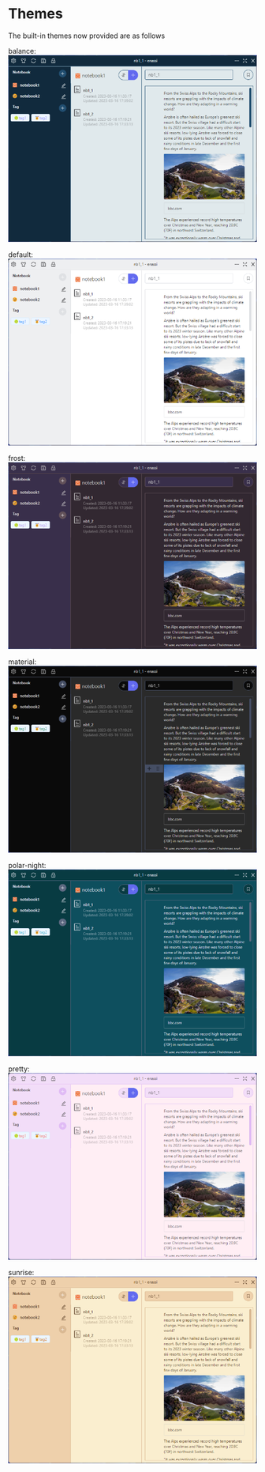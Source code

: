 # Themes

The built-in themes now provided are as follows

balance:
![balance](../images/balance.png)

default:
![default](../images/default.png)

frost:
![frost](../images/frost.png)

material:
![material](../images/material.png)

polar-night:
![polar-night](../images/polar-night.png)

pretty:
![pretty](../images/pretty.png)

sunrise:
![sunrise](../images/sunrise.png)
